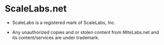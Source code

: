 # ScaleLabs.net

- ScaleLabs is a registered mark of ScaleLabs, Inc.

 -  Any unauthorized copies and or stolen content from MiteLabs.net and its content/services are under trademark.
